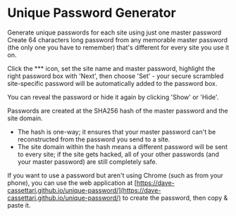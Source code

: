 # Unique Password Generator

Generate unique passwords for each site using just one master password
Create 64 characters long password from any memorable master password (the only one you have to remember) that's different for every site you use it on.

Click the *** icon, set the site name and master password, highlight the right password box with 'Next', then choose 'Set' - your secure scrambled site-specific password will be automatically added to the password box.

You can reveal the password or hide it again by clicking 'Show' or 'Hide'.

Passwords are created at the SHA256 hash of the master password and the site domain.

- The hash is one-way; it ensures that your master password can't be reconstructed from the password you send to a site.
- The site domain within the hash means a different password will be sent to every site; if the site gets hacked, all of your other passwords (and your master password) are still completely safe.

If you want to use a password but aren't using Chrome (such as from your phone), you can use the web application at [https://dave-cassettari.github.io/unique-password/](https://dave-cassettari.github.io/unique-password/) to create the password, then copy & paste it.